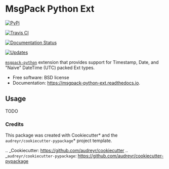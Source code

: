 # MsgPack Python Ext

[![PyPi](https://img.shields.io/pypi/v/msgpack-python-ext.svg)](https://pypi.python.org/pypi/msgpack-python-ext)

[![Travis CI](https://img.shields.io/travis/aisrael/msgpack-python-ext.svg)](https://travis-ci.org/aisrael/msgpack-python-ext)

[![Documentation Status](https://readthedocs.org/projects/msgpack-python-ext/badge/?version=latest)](https://msgpack-python-ext.readthedocs.io/en/latest/?badge=latest)

[![Updates](https://pyup.io/repos/github/aisrael/msgpack-python-ext/shield.svg)](https://pyup.io/repos/github/aisrael/msgpack-python-ext/)

[`msgpack-python`](https://github.com/msgpack/msgpack-python) extension that provides support for Timestamp, Date, and "Naive" DateTime (UTC) packed Ext types.

-   Free software: BSD license
-   Documentation: https://msgpack-python-ext.readthedocs.io.

## Usage

TODO

### Credits

This package was created with Cookiecutter* and the `audreyr/cookiecutter-pypackage`* project template.

.. _Cookiecutter: https://github.com/audreyr/cookiecutter
.. _`audreyr/cookiecutter-pypackage`: https://github.com/audreyr/cookiecutter-pypackage
